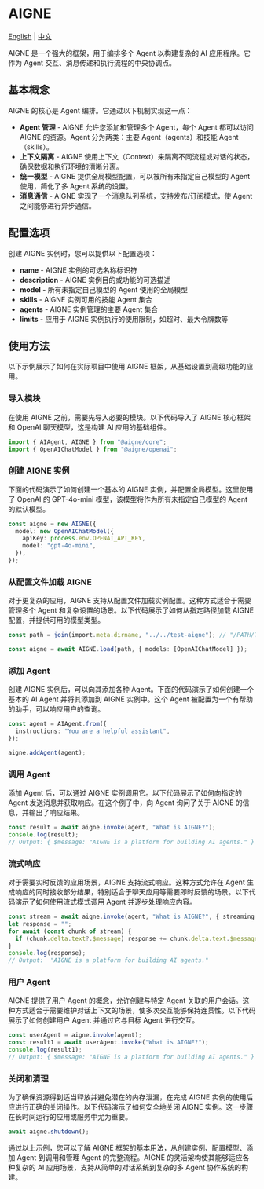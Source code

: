 # AIGNE

[English](./aigne.md) | [中文](./aigne.zh.md)

AIGNE 是一个强大的框架，用于编排多个 Agent 以构建复杂的 AI 应用程序。它作为 Agent 交互、消息传递和执行流程的中央协调点。

## 基本概念

AIGNE 的核心是 Agent 编排。它通过以下机制实现这一点：

* **Agent 管理** - AIGNE 允许您添加和管理多个 Agent，每个 Agent 都可以访问 AIGNE 的资源。Agent 分为两类：主要 Agent（agents）和技能 Agent（skills）。
* **上下文隔离** - AIGNE 使用上下文（Context）来隔离不同流程或对话的状态，确保数据和执行环境的清晰分离。
* **统一模型** - AIGNE 提供全局模型配置，可以被所有未指定自己模型的 Agent 使用，简化了多 Agent 系统的设置。
* **消息通信** - AIGNE 实现了一个消息队列系统，支持发布/订阅模式，使 Agent 之间能够进行异步通信。

## 配置选项

创建 AIGNE 实例时，您可以提供以下配置选项：

* **name** - AIGNE 实例的可选名称标识符
* **description** - AIGNE 实例目的或功能的可选描述
* **model** - 所有未指定自己模型的 Agent 使用的全局模型
* **skills** - AIGNE 实例可用的技能 Agent 集合
* **agents** - AIGNE 实例管理的主要 Agent 集合
* **limits** - 应用于 AIGNE 实例执行的使用限制，如超时、最大令牌数等

## 使用方法

以下示例展示了如何在实际项目中使用 AIGNE 框架，从基础设置到高级功能的应用。

### 导入模块

在使用 AIGNE 之前，需要先导入必要的模块。以下代码导入了 AIGNE 核心框架和 OpenAI 聊天模型，这是构建 AI 应用的基础组件。

```ts file="../../docs-examples/test/concepts/aigne.test.ts" region="example-aigne-basic" only_imports
import { AIAgent, AIGNE } from "@aigne/core";
import { OpenAIChatModel } from "@aigne/openai";
```

### 创建 AIGNE 实例

下面的代码演示了如何创建一个基本的 AIGNE 实例，并配置全局模型。这里使用了 OpenAI 的 GPT-4o-mini 模型，该模型将作为所有未指定自己模型的 Agent 的默认模型。

```ts file="../../docs-examples/test/concepts/aigne.test.ts" region="example-aigne-basic-create-aigne" exclude_imports
const aigne = new AIGNE({
  model: new OpenAIChatModel({
    apiKey: process.env.OPENAI_API_KEY,
    model: "gpt-4o-mini",
  }),
});
```

### 从配置文件加载 AIGNE

对于更复杂的应用，AIGNE 支持从配置文件加载实例配置。这种方式适合于需要管理多个 Agent 和复杂设置的场景。以下代码展示了如何从指定路径加载 AIGNE 配置，并提供可用的模型类型。

```ts file="../../docs-examples/test/concepts/aigne.test.ts" region="example-aigne-load" exclude_imports
const path = join(import.meta.dirname, "../../test-aigne"); // "/PATH/TO/AIGNE_PROJECT";

const aigne = await AIGNE.load(path, { models: [OpenAIChatModel] });
```

### 添加 Agent

创建 AIGNE 实例后，可以向其添加各种 Agent。下面的代码演示了如何创建一个基本的 AI Agent 并将其添加到 AIGNE 实例中。这个 Agent 被配置为一个有帮助的助手，可以响应用户的查询。

```ts file="../../docs-examples/test/concepts/aigne.test.ts" region="example-aigne-basic-add-agent" exclude_imports
const agent = AIAgent.from({
  instructions: "You are a helpful assistant",
});

aigne.addAgent(agent);
```

### 调用 Agent

添加 Agent 后，可以通过 AIGNE 实例调用它。以下代码展示了如何向指定的 Agent 发送消息并获取响应。在这个例子中，向 Agent 询问了关于 AIGNE 的信息，并输出了响应结果。

```ts file="../../docs-examples/test/concepts/aigne.test.ts" region="example-aigne-basic-invoke-agent" exclude_imports
const result = await aigne.invoke(agent, "What is AIGNE?");
console.log(result);
// Output: { $message: "AIGNE is a platform for building AI agents." }
```

### 流式响应

对于需要实时反馈的应用场景，AIGNE 支持流式响应。这种方式允许在 Agent 生成响应的同时接收部分结果，特别适合于聊天应用等需要即时反馈的场景。以下代码演示了如何使用流式模式调用 Agent 并逐步处理响应内容。

```ts file="../../docs-examples/test/concepts/aigne.test.ts" region="example-aigne-basic-invoke-agent-streaming" exclude_imports
const stream = await aigne.invoke(agent, "What is AIGNE?", { streaming: true });
let response = "";
for await (const chunk of stream) {
  if (chunk.delta.text?.$message) response += chunk.delta.text.$message;
}
console.log(response);
// Output:  "AIGNE is a platform for building AI agents."
```

### 用户 Agent

AIGNE 提供了用户 Agent 的概念，允许创建与特定 Agent 关联的用户会话。这种方式适合于需要维护对话上下文的场景，使多次交互能够保持连贯性。以下代码展示了如何创建用户 Agent 并通过它与目标 Agent 进行交互。

```ts file="../../docs-examples/test/concepts/aigne.test.ts" region="example-aigne-basic-invoke-agent-user-agent" exclude_imports
const userAgent = aigne.invoke(agent);
const result1 = await userAgent.invoke("What is AIGNE?");
console.log(result1);
// Output: { $message: "AIGNE is a platform for building AI agents." }
```

### 关闭和清理

为了确保资源得到适当释放并避免潜在的内存泄漏，在完成 AIGNE 实例的使用后应进行正确的关闭操作。以下代码演示了如何安全地关闭 AIGNE 实例。这一步骤在长时间运行的应用或服务中尤为重要。

```ts file="../../docs-examples/test/concepts/aigne.test.ts" region="example-aigne-basic-shutdown" exclude_imports
await aigne.shutdown();
```

通过以上示例，您可以了解 AIGNE 框架的基本用法，从创建实例、配置模型、添加 Agent 到调用和管理 Agent 的完整流程。AIGNE 的灵活架构使其能够适应各种复杂的 AI 应用场景，支持从简单的对话系统到复杂的多 Agent 协作系统的构建。

